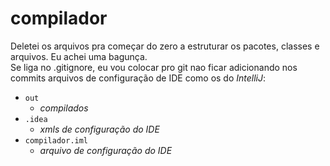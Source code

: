 compilador
==========
Deletei os arquivos pra começar do zero a estruturar os pacotes, classes e arquivos. Eu achei uma bagunça.<br>
Se liga no .gitignore, eu vou colocar pro git nao ficar adicionando nos commits arquivos de configuração de IDE como os do _IntelliJ_:<br>

* `out`
	* _compilados_
* `.idea`
	* _xmls de configuração do IDE_
* `compilador.iml`
	* _arquivo de configuração do IDE_